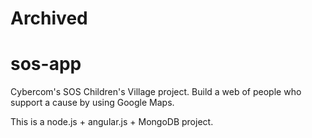 # Archived

# sos-app
Cybercom's SOS Children's Village project. Build a web of people who support a cause by using Google Maps.

This is a node.js + angular.js + MongoDB project.
